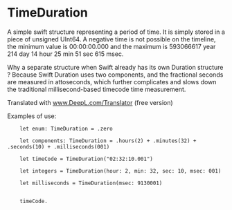 # TimeDuration

A simple swift structure representing a period of time. It is simply stored in a piece of unsigned UInt64. A negative time is not possible on the timeline, the minimum value is 00:00:00.000 and the maximum is 593066617 year 214 day 14 hour 25 min 51 sec 615 msec.

Why a separate structure when Swift already has its own Duration structure ? Because Swift Duration uses two components, and the fractional seconds are measured in attoseconds, which further complicates and slows down the traditional millisecond-based timecode time measurement.

Translated with www.DeepL.com/Translator (free version)

Examples of use: 

		let enum: TimeDuration = .zero
		
		let components: TimeDuration = .hours(2) + .minutes(32) + .seconds(10) + .milliseconds(001)
		
		let timeCode = TimeDuration("02:32:10.001")
		
		let integers = TimeDuration(hour: 2, min: 32, sec: 10, msec: 001)

		let milliseconds = TimeDuration(msec: 9130001)
		
		
		timeCode.
		
